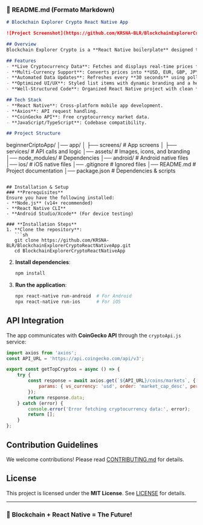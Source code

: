 ### 📌 **README.md** (Formato Markdown)

```markdown
# Blockchain Explorer Crypto React Native App

![Project Screenshot](https://github.com/KRSNA-BLR/BlockchainExplorerCryptoReactNativeApp/blob/main/assets/app.png)

## Overview
Blockchain Explorer Crypto is a **React Native boilerplate** designed to track the top **20 cryptocurrencies** in real-time, leveraging the **CoinGecko API**. This project serves as a foundational template for developers looking to explore **React Native**, API integration, and real-time data fetching.

## Features
- **Live Cryptocurrency Data**: Fetches and displays real-time prices for the top **20 cryptocurrencies**.
- **Multi-Currency Support**: Converts prices into **USD, EUR, GBP, JPY, AUD**.
- **Automated Data Updates**: Refreshes every **30 seconds** using polling.
- **Optimized UI/UX**: Styled list items with dynamic branding and a header logo.
- **Well-Structured Code**: Organized React Native project with clean **folder hierarchy**.

## Tech Stack
- **React Native**: Cross-platform mobile app development.
- **Axios**: API request handling.
- **CoinGecko API**: Free cryptocurrency market data.
- **JavaScript/TypeScript**: Codebase compatibility.

## Project Structure
```
beginnerCriptoApp/
│── app/
│   ├── screens/       # App screens
│   ├── services/      # API calls and logic
│── assets/           # Images, icons, and branding
│── node_modules/     # Dependencies
│── android/         # Android native files
│── ios/             # iOS native files
│── .gitignore       # Ignored files
│── README.md        # Project documentation
│── package.json     # Dependencies & scripts
```

## Installation & Setup
### **Prerequisites**
Ensure you have the following installed:
- **Node.js** (v14+ recommended)
- **React Native CLI**
- **Android Studio/Xcode** (For device testing)

### **Installation Steps**
1. **Clone the repository**:
   ```sh
   git clone https://github.com/KRSNA-BLR/BlockchainExplorerCryptoReactNativeApp.git
   cd BlockchainExplorerCryptoReactNativeApp
   ```
2. **Install dependencies**:
   ```sh
   npm install
   ```
3. **Run the application**:
   ```sh
   npx react-native run-android  # For Android
   npx react-native run-ios      # For iOS
   ```

## API Integration
The app communicates with **CoinGecko API** through the `cryptoApi.js` service:

```javascript
import axios from 'axios';
const API_URL = 'https://api.coingecko.com/api/v3';

export const getTopCryptos = async () => {
    try {
        const response = await axios.get(`${API_URL}/coins/markets`, {
            params: { vs_currency: 'usd', order: 'market_cap_desc', per_page: 20, page: 1 }
        });
        return response.data;
    } catch (error) {
        console.error('Error fetching cryptocurrency data:', error);
        return [];
    }
};
```

## Contribution Guidelines
We welcome contributions! Please read [CONTRIBUTING.md](CONTRIBUTING.md) for details.

## License
This project is licensed under the **MIT License**. See [LICENSE](LICENSE) for details.

---

### 🚀 **Blockchain + React Native = The Future!**
```
